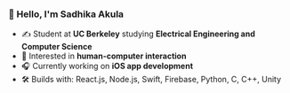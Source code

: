 ### 👋 Hello, I'm Sadhika Akula

- ✍️ Student at **UC Berkeley** studying **Electrical Engineering and Computer Science**
- 🔭 Interested in **human-computer interaction** 
- 🎧 Currently working on **iOS app development**
- 🛠️ Builds with: React.js, Node.js, Swift, Firebase, Python, C, C++, Unity
